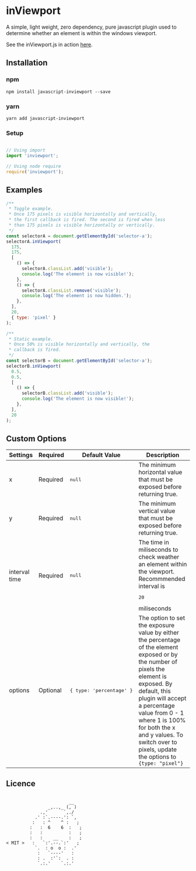 <!-- @format -->

# inViewport

A simple, light weight, zero dependency, pure javascript plugin used to determine whether an element is within the windows viewport.

See the inViewport.js in action <a href="http://ianrogren.github.io/javascript-inViewport/">here</a>.

## Installation

### npm

`npm install javascript-inviewport --save`

### yarn

`yarn add javascript-inviewport`

###  Setup

```javascript

// Using import
import 'inviewport';

// Using node require
require('inviewport');

```


## Examples

```javascript
/**
 * Toggle example.
 * Once 175 pixels is visible horizontally and vertically,
 * the first callback is fired. The second is fired when less
 * than 175 pixels is visible horizontally or vertically.
 */
const selectorA = document.getElementById('selector-a');
selectorA.inViewport(
  175,
  175,
  [
    () => {
      selectorA.classList.add('visible');
      console.log('The element is now visible!');
    },
    () => {
      selectorA.classList.remove('visible');
      console.log('The element is now hidden.');
    },
  ],
  20,
  { type: 'pixel' }
);

/**
 * Static example.
 * Once 50% is visible horizontally and vertically, the
 * callback is fired.
 */
const selectorB = document.getElementById('selector-a');
selectorB.inViewport(
  0.5,
  0.5,
  [
    () => {
      selectorB.classList.add('visible');
      console.log('The element is now visible!');
    },
  ],
  20
);
```

## Custom Options

| Settings | Required | Default Value | Description |
| --- | --- | --- | --- |
| x | Required | <pre>null</pre> | The minimum horizontal value that must be exposed before returning true.  |
| y | Required | <pre>null</pre> | The minimum vertical value that must be exposed before returning true. |
| interval time | Required | <pre>null</pre> | The time in miliseconds to check weather an element within the viewport. Recommmended interval is <pre>20</pre> miliseconds |
| options | Optional | <pre>{ type: 'percentage' }</pre> | The option to set the exposure value by either the percentage of the element exposed or by the number of pixels the element is exposed. By default, this plugin will accept a percentage value from 0 - 1 where 1 is 100% for both the x and y values. To switch over to pixels, update the options to `{type: "pixel"}` |

## Licence

```

                        __
                _,..,_ (, )
             .,'      `,./
           .' :`.----.': `,
          :   : ^    ^ :   ;
         :   :  6    6  :   ;
         :   :          :   ;
         :   :    __    :   ;
< MIT >   :   `:'.--.`:'   ;
           `.  : o  o :  .'
            :   `----'   :
            : .  :'`:  . :
            `.:.'    `.:.'
```
